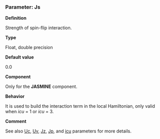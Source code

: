 ### Parameter: Js

**Definition**

Strength of spin-flip interaction.

**Type**

Float, double precision

**Default value**

0.0

**Component**

Only for the **JASMINE** component.

**Behavior**

It is used to build the interaction term in the local Hamiltonian, only valid when *icu* = 1 or *icu* = 3.

**Comment**

See also [Uc](p_uc.md), [Uv](p_uv.md), [Jz](p_jz.md), [Jp](p_jp.md), and [icu](p_icu.md) parameters for more details.
